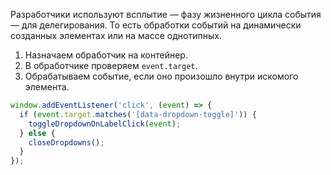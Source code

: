 Разработчики используют всплытие — фазу жизненного цикла события — для делегирования. То есть обработки событий на динамически созданных элементах или на массе однотипных.

1. Назначаем обработчик на контейнер.
2. В обработчике проверяем `event.target`.
3. Обрабатываем событие, если оно произошло внутри искомого элемента.

```js
window.addEventListener('click', (event) => {
  if (event.target.matches('[data-dropdown-toggle]')) {
    toggleDropdownOnLabelClick(event);
  } else {
    closeDropdowns();
  }
});
```
